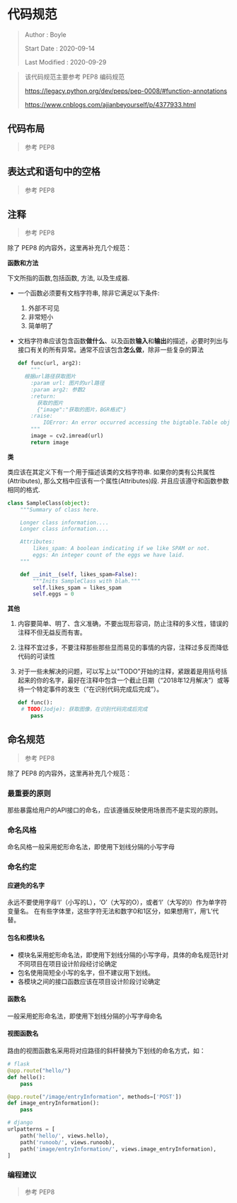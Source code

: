 # 代码规范

>Author : Boyle
>
>Start Date : 2020-09-14
>
>Last Modified : 2020-09-29

> 该代码规范主要参考 PEP8 编码规范
>
> https://legacy.python.org/dev/peps/pep-0008/#function-annotations
>
> https://www.cnblogs.com/ajianbeyourself/p/4377933.html

## 代码布局

> 参考 PEP8 

## 表达式和语句中的空格

> 参考 PEP8 

## 注释

> 参考 PEP8 

除了 PEP8 的内容外，这里再补充几个规范：

**函数和方法**

下文所指的函数,包括函数, 方法, 以及生成器.

- 一个函数必须要有文档字符串, 除非它满足以下条件:

  1. 外部不可见
  2. 非常短小
  3. 简单明了

- 文档字符串应该包含函数**做什么**、以及函数**输入**和**输出**的描述，必要时列出与接口有关的所有异常。通常不应该包含**怎么做**，除非一些复杂的算法

  ```python
  def func(url, arg2):
      """
  	根据url路径获取图片
      :param url: 图片的url路径
      :param arg2: 参数2
      :return: 
      	获取的图片
      	{"image":"获取的图片，BGR格式"}
      :raise:
          IOError: An error occurred accessing the bigtable.Table object.
      """
      image = cv2.imread(url)
      return image
  ```

**类**

类应该在其定义下有一个用于描述该类的文档字符串. 如果你的类有公共属性(Attributes), 那么文档中应该有一个属性(Attributes)段. 并且应该遵守和函数参数相同的格式.

```python
class SampleClass(object):
    """Summary of class here.

    Longer class information....
    Longer class information....

    Attributes:
        likes_spam: A boolean indicating if we like SPAM or not.
        eggs: An integer count of the eggs we have laid.
    """

    def __init__(self, likes_spam=False):
        """Inits SampleClass with blah."""
        self.likes_spam = likes_spam
        self.eggs = 0
```

**其他**

1. 内容要简单、明了、含义准确，不要出现形容词，防止注释的多义性，错误的注释不但无益反而有害。

2. 注释不宜过多，不要注释那些那些显而易见的事情的内容，注释过多反而降低代码的可读性

3. 对于一些未解决的问题，可以写上以"TODO"开始的注释，紧跟着是用括号括起来的你的名字，最好在注释中包含一个截止日期（“2018年12月解决”）或等待一个特定事件的发生（“在识别代码完成后完成”）。

   ```python
   def func():
   	# TODO(Jodje): 获取图像，在识别代码完成后完成
       pass
   ```

## 命名规范

> 参考 PEP8 

除了 PEP8 的内容外，这里再补充几个规范：

### 最重要的原则

那些暴露给用户的API接口的命名，应该遵循反映使用场景而不是实现的原则。

### 命名风格

命名风格一般采用蛇形命名法，即使用下划线分隔的小写字母

### 命名约定

#### 应避免的名字

永远不要使用字母‘l’（小写的L），‘O’（大写的O），或者‘I’（大写的I）作为单字符变量名。 在有些字体里，这些字符无法和数字0和1区分，如果想用‘l’，用‘L’代替。

#### 包名和模块名

- 模块名采用蛇形命名法，即使用下划线分隔的小写字母，具体的命名规范针对不同项目在项目设计阶段经讨论确定
- 包名使用简短全小写的名字，但不建议用下划线。
- 各模块之间的接口函数应该在项目设计阶段讨论确定

#### 函数名

一般采用蛇形命名法，即使用下划线分隔的小写字母命名

#### 视图函数名

路由的视图函数名采用将对应路径的斜杆替换为下划线的命名方式，如：

```python
# flask
@app.route("hello/")
def hello():
    pass

@app.route("/image/entryInformation", methods=['POST'])
def image_entryInformation():
	pass

# django
urlpatterns = [
    path('hello/', views.hello),
    path('runoob/', views.runoob),
    path('image/entryInformation/', views.image_entryInformation),
]
```

### 编程建议

> 参考 PEP8 

